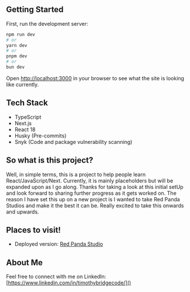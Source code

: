 ## Getting Started

First, run the development server:

```bash
npm run dev
# or
yarn dev
# or
pnpm dev
# or
bun dev
```

Open [http://localhost:3000](http://localhost:3000) in your browser to see what the site is looking like currently.

## Tech Stack

* TypeScript
* Next.js
* React 18
* Husky (Pre-commits)
* Snyk (Code and package vulnerability scanning)

## So what is this project?

Well, in simple terms, this is a project to help people learn React/JavaScript/Next.
Currently, it is mainly placeholders
but will be expanded upon as I go along.
Thanks for taking a look at this initial setUp and look forward to sharing further progress as it gets worked on.
The reason I have set this up on a new project is I wanted to take Red Panda Studios and make it the best it can be.
Really excited to take this onwards and upwards.

## Places to visit!

* Deployed version: [Red Panda Studio](https://www.red-panda.studio.com)

## About Me
Feel free to connect with me on LinkedIn: [https://www.linkedin.com/in/timothybridgecode/]()


